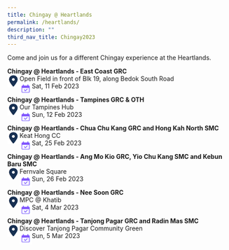 ```yaml
---
title: Chingay @ Heartlands
permalink: /heartlands/
description: ""
third_nav_title: Chingay2023
---
```

Come and join us for a different Chingay experience at the Heartlands. 

**Chingay @ Heartlands - East Coast GRC**<br>
<img src="/images/Heartlands/Pin.png" style="float:left; width:28px;height:28px"/>
Open Field in front of Blk 19, along Bedok South Road<br><!--
<img src="/images/Heartlands/Tel.png" style="float:left; width:28px;height:28px"/>
Tel: 6506 0900<br>-->
<img src="/images/Heartlands/Cal.png" style="float:left; width:28px;height:28px"/>Sat, 11 Feb 2023<br>
<!--<img src="/images/Heartlands/Clock.png" style="float:left; width:28px;height:28px"/>7:30 PM-->

**Chingay @ Heartlands - Tampines GRC & OTH**<br>
<img src="/images/Heartlands/Pin.png" style="float:left; width:28px;height:28px"/>
Our Tampines Hub<br><!--
<img src="/images/Heartlands/Tel.png" style="float:left; width:28px;height:28px"/>
Tel: 6506 0900<br>-->
<img src="/images/Heartlands/Cal.png" style="float:left; width:28px;height:28px"/>Sun, 12 Feb 2023<br>
<!--<img src="/images/Heartlands/Clock.png" style="float:left; width:28px;height:28px"/>7:30 PM-->

**Chingay @ Heartlands - Chua Chu Kang GRC and Hong Kah North SMC**<br>
<img src="/images/Heartlands/Pin.png" style="float:left; width:28px;height:28px"/>
Keat Hong CC<br><!--
<img src="/images/Heartlands/Tel.png" style="float:left; width:28px;height:28px"/>
Tel: 6506 0900<br>-->
<img src="/images/Heartlands/Cal.png" style="float:left; width:28px;height:28px"/>Sat, 25 Feb 2023<br>
<!--<img src="/images/Heartlands/Clock.png" style="float:left; width:28px;height:28px"/>7:30 PM-->

**Chingay @ Heartlands - Ang Mo Kio GRC, Yio Chu Kang SMC and Kebun Baru SMC**<br>
<img src="/images/Heartlands/Pin.png" style="float:left; width:28px;height:28px"/>
Fernvale Square<br><!--
<img src="/images/Heartlands/Tel.png" style="float:left; width:28px;height:28px"/>
Tel: 6506 0900<br>-->
<img src="/images/Heartlands/Cal.png" style="float:left; width:28px;height:28px"/>Sun, 26 Feb 2023<br>
<!--<img src="/images/Heartlands/Clock.png" style="float:left; width:28px;height:28px"/>7:30 PM-->

**Chingay @ Heartlands - Nee Soon GRC**<br>
<img src="/images/Heartlands/Pin.png" style="float:left; width:28px;height:28px"/>
MPC @ Khatib<br><!--
<img src="/images/Heartlands/Tel.png" style="float:left; width:28px;height:28px"/>
Tel: 6506 0900<br>-->
<img src="/images/Heartlands/Cal.png" style="float:left; width:28px;height:28px"/>Sat, 4 Mar 2023<br>
<!--<img src="/images/Heartlands/Clock.png" style="float:left; width:28px;height:28px"/>7:30 PM-->

**Chingay @ Heartlands - Tanjong Pagar GRC and Radin Mas SMC**<br>
<img src="/images/Heartlands/Pin.png" style="float:left; width:28px;height:28px"/>
Discover Tanjong Pagar Community Green<br><!--
<img src="/images/Heartlands/Tel.png" style="float:left; width:28px;height:28px"/>
Tel: 6506 0900<br>-->
<img src="/images/Heartlands/Cal.png" style="float:left; width:28px;height:28px"/>Sun, 5 Mar 2023<br>
<!--<img src="/images/Heartlands/Clock.png" style="float:left; width:28px;height:28px"/>7:30 PM-->